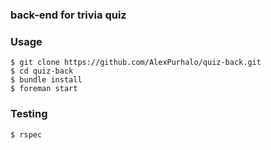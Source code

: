 ### back-end for trivia quiz
 
### Usage
    $ git clone https://github.com/AlexPurhalo/quiz-back.git
    $ cd quiz-back
    $ bundle install
    $ foreman start
    
### Testing
    $ rspec
    